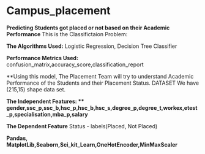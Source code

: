 # Campus_placement

**Predicting Students got placed or not based on their Academic Performance**
This is the Classifictaion Problem:

**The Algorithms Used:**
Logistic Regression, Decision Tree Classifier

**Performance Metrics Used:**
confusion_matrix,accuracy_score,classification_report

**Using this model, The Placement Team will try to understand Academic Performance of the Students and their Placement Status.
DATASET We have (215,15) shape data set.

**The Independent Features: **
gender,ssc_p,ssc_b,hsc_p,hsc_b,hsc_s,degree_p,degree_t,workex,etest_p,specialisation,mba_p,salary**

**The Dependent Feature**
Status - labels(Placed, Not Placed)

**Pandas, MatplotLib,Seaborn,Sci_kit_Learn,OneHotEncoder,MinMaxScaler**
